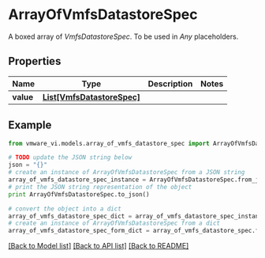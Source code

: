# ArrayOfVmfsDatastoreSpec

A boxed array of *VmfsDatastoreSpec*. To be used in *Any* placeholders. 

## Properties
Name | Type | Description | Notes
------------ | ------------- | ------------- | -------------
**value** | [**List[VmfsDatastoreSpec]**](VmfsDatastoreSpec.md) |  | 

## Example

```python
from vmware_vi.models.array_of_vmfs_datastore_spec import ArrayOfVmfsDatastoreSpec

# TODO update the JSON string below
json = "{}"
# create an instance of ArrayOfVmfsDatastoreSpec from a JSON string
array_of_vmfs_datastore_spec_instance = ArrayOfVmfsDatastoreSpec.from_json(json)
# print the JSON string representation of the object
print ArrayOfVmfsDatastoreSpec.to_json()

# convert the object into a dict
array_of_vmfs_datastore_spec_dict = array_of_vmfs_datastore_spec_instance.to_dict()
# create an instance of ArrayOfVmfsDatastoreSpec from a dict
array_of_vmfs_datastore_spec_form_dict = array_of_vmfs_datastore_spec.from_dict(array_of_vmfs_datastore_spec_dict)
```
[[Back to Model list]](../README.md#documentation-for-models) [[Back to API list]](../README.md#documentation-for-api-endpoints) [[Back to README]](../README.md)


